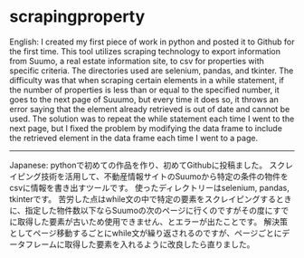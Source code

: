 # scrapingproperty
English:
I created my first piece of work in python and posted it to Github for the first time.
This tool utilizes scraping technology to export information from Suumo, a real estate information site, to csv for properties with specific criteria.
The directories used are selenium, pandas, and tkinter.
The difficulty was that when scraping certain elements in a while statement, if the number of properties is less than or equal to the specified number, it goes to the next page of Suuumo, but every time it does so, it throws an error saying that the element already retrieved is out of date and cannot be used.
The solution was to repeat the while statement each time I went to the next page, but I fixed the problem by modifying the data frame to include the retrieved element in the data frame each time I went to a page.

----------
Japanese:
pythonで初めての作品を作り、初めてGithubに投稿ました。
スクレイピング技術を活用して、不動産情報サイトのSuumoから特定の条件の物件をcsvに情報を書き出すツールです。
使ったディレクトリーはselenium, pandas, tkinterです。
苦労した点はwhile文の中で特定の要素をスクレイピングするときに、指定した物件数以下ならSuumoの次のページに行くのですがその度にすでに取得した要素が古いため使用できません、とエラーが出たことです。
解決策としてページ移動するごとにwhile文が繰り返されるのですが、ページごとにデータフレームに取得した要素を入れるように改良したら直りました。

